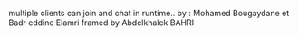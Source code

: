 multiple clients can join and chat in runtime..
by : Mohamed Bougaydane  et Badr eddine Elamri 
framed by 
Abdelkhalek BAHRI